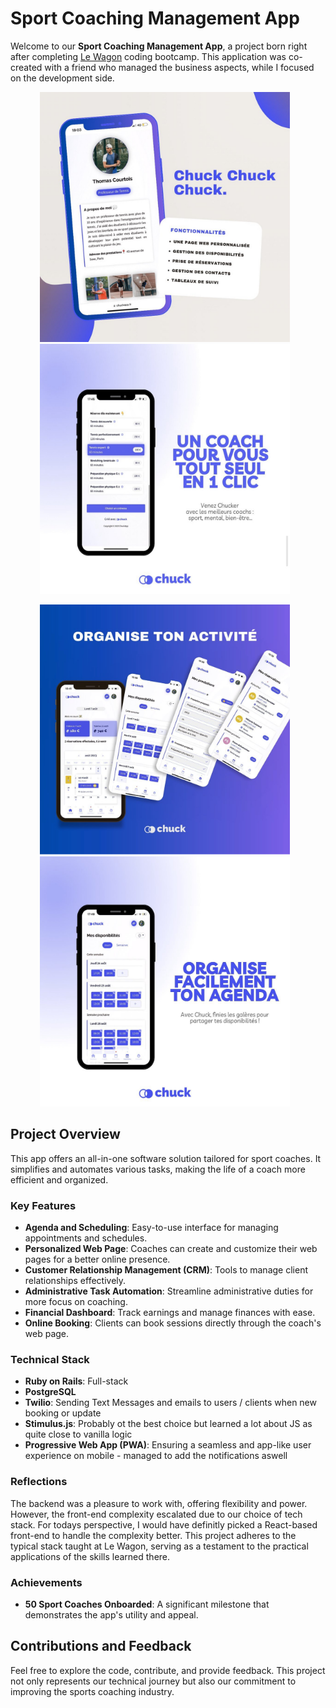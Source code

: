 # Sport Coaching Management App

Welcome to our **Sport Coaching Management App**, a project born right after completing [Le Wagon](https://www.lewagon.com/) coding bootcamp. This application was co-created with a friend who managed the business aspects, while I focused on the development side.

<p align="center">
  <img src="https://github.com/RobinRTN/ChuckApp/blob/master/IMG_7567.jpg?raw=true" alt="First Image" width="400" height="400" style="margin-right: 10px;" />
  <img src="https://github.com/RobinRTN/ChuckApp/blob/master/IMG_7568.jpg?raw=true" alt="Second Image" width="400" height="400" style="margin-right: 10px;" />
</p>

<p align="center">
  <img src="https://github.com/RobinRTN/ChuckApp/blob/master/IMG_7569.jpg?raw=true" alt="Second Image" width="400" height="400" style="margin-right: 10px;" />
  <img src="https://github.com/RobinRTN/ChuckApp/blob/master/IMG_7570.jpg?raw=true" alt="Second Image" width="400" height="400" style="margin-right: 10px;" />
</p>

## Project Overview

This app offers an all-in-one software solution tailored for sport coaches. It simplifies and automates various tasks, making the life of a coach more efficient and organized.

### Key Features

- **Agenda and Scheduling**: Easy-to-use interface for managing appointments and schedules.
- **Personalized Web Page**: Coaches can create and customize their web pages for a better online presence.
- **Customer Relationship Management (CRM)**: Tools to manage client relationships effectively.
- **Administrative Task Automation**: Streamline administrative duties for more focus on coaching.
- **Financial Dashboard**: Track earnings and manage finances with ease.
- **Online Booking**: Clients can book sessions directly through the coach's web page.

### Technical Stack

- **Ruby on Rails**: Full-stack
- **PostgreSQL**
- **Twilio**: Sending Text Messages and emails to users / clients when new booking or update
- **Stimulus.js**: Probably ot the best choice but learned a lot about JS as quite close to vanilla logic
- **Progressive Web App (PWA)**: Ensuring a seamless and app-like user experience on mobile - managed to add the notifications aswell

### Reflections

The backend was a pleasure to work with, offering flexibility and power. However, the front-end complexity escalated due to our choice of tech stack. For todays perspective, I would have definitly picked a React-based front-end to handle the complexity better. This project adheres to the typical stack taught at Le Wagon, serving as a testament to the practical applications of the skills learned there.

### Achievements

- **50 Sport Coaches Onboarded**: A significant milestone that demonstrates the app's utility and appeal.

## Contributions and Feedback

Feel free to explore the code, contribute, and provide feedback. This project not only represents our technical journey but also our commitment to improving the sports coaching industry.
